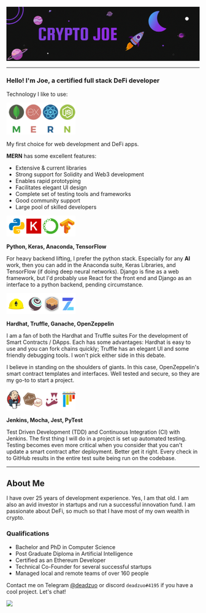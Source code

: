 ![](images/Banner.gif)

---
<div align=left>

### Hello! I'm Joe, a certified full stack DeFi developer

Technology I like to use:

<img src="images/mern.png" alt="mern" width="180"/>

My first choice for web development and DeFi apps.

**MERN** has some excellent features:

- Extensive & current libraries
- Strong support for Solidity and Web3 development
- Enables rapid prototyping
- Facilitates elegant UI design
- Complete set of testing tools and frameworks
- Good community support
- Large pool of skilled developers

<img src="images/pkat.png" alt="mern" width="180"/>

**Python, Keras, Anaconda, TensorFlow**

For heavy backend lifting, I prefer the python stack.  Especially for any **AI** work, then you can add in the Anaconda suite, Keras Libraries, and TensorFlow (if doing deep neural networks).  Django is fine as a web framework, but I'd probably use React for the front end and Django as an interface to a python backend, pending circumstance.

<img src="images/htgoz.png" alt="mern" width="180"/>

**Hardhat, Truffle, Ganache, OpenZeppelin**

I am a fan of both the Hardhat and Truffle suites For the development of Smart Contracts / DApps.  Each has some advantages: Hardhat is easy to use and you can fork chains quickly; Truffle has an elegant UI and some friendly debugging tools.  I won't pick either side in this debate.

I believe in standing on the shoulders of giants.  In this case, OpenZeppelin's smart contract templates and interfaces.  Well tested and secure, so they are my go-to to start a project.

<img src="images/jmjp.png" alt="mern" width="180"/>

**Jenkins, Mocha, Jest, PyTest**

Test Driven Development (TDD) and Continuous Integration (CI) with Jenkins.  The first thing I will do in a project is set up automated testing.  Testing becomes even more critical when you consider that you can't update a smart contract after deployment.  Better get it right.  Every check in to GitHub results in the entire test suite being run on the codebase.  

</div>

---

## About Me

I have over 25 years of development experience.  Yes, I am that old.  I am also an avid investor in startups and run a successful innovation fund.  I am passionate about DeFi, so much so that I have most of my own wealth in crypto.

### Qualifications

- Bachelor and PhD in Computer Science
- Post Graduate Diploma in Artificial Intelligence
- Certified as an Ethereum Developer
- Technical Co-Founder for several successful startups
- Managed local and remote teams of over 160 people

Contact me on Telegram [@deadzuo](https://t.me/deadzuo) or discord `deadzuo#4195` if you have a cool project.  Let's chat!

![](https://komarev.com/ghpvc/?username=jiyosub&color=blueviolet)
